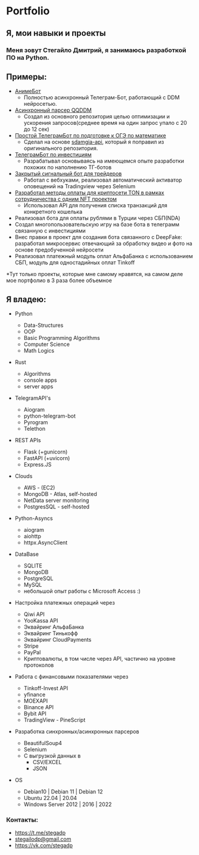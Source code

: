 # Portfolio
## Я, мои навыки и проекты


### Меня зовут **Стегайло Дмитрий**, я занимаюсь разработкой ПО на Python.


## **Примеры:**

- [АнимеБот](https://user-images.githubusercontent.com/102144407/213987069-b817265a-9e56-4859-bdf7-131c44948ecc.png)
  - Полностью асинхронный Телеграм-Бот, работающий с DDM нейросетью.
- [Асинхронный парсер QQDDM](https://github.com/StegaDP/python-qqddm-async)
  - Создал из основного репозитория  целью оптимизации и ускорения запросов(среднее время на один запрос упало с 20 до 12 сек)
- [Простой ТелеграмБот по подготовке к ОГЭ по математике](https://t.me/project_OGEmath_bot)
  - Сделал на основе [sdamgia-api](https://github.com/StegaDP/sdamgia-api), который я поправил из оригинального репозитория.
- [ТелеграмБот по инвестициям](https://user-images.githubusercontent.com/102144407/214104150-18071bd6-2d34-4bc4-a46b-095c6f7e87fc.jpg)
  - Разрабатывал основываясь на имеющемся опыте разработки похожих по наполнению ТГ-ботов
- [Закрытый сигнальный бот для трейдеров](https://user-images.githubusercontent.com/102144407/225522715-4ea760e1-802b-48dd-84c3-86d3ccbb8d51.png)
  - Работал с вебхуками, реализовал автоматический активатор оповещений на Tradingview через Selenium
- [Разработал методы оплаты для криптосети TON в рамках сотрудничества с одним NFT проектом](https://github.com/StegaDP/portfolio/assets/102144407/3cba8ffb-4919-44d0-b87d-9947d155c8e1)
  - Использовал API для получения списка транзакций для конкретного кошелька
- Реализовал бота для оплаты рублями в Турции через СБП(NDA)
- Создал многопользовательскую игру на базе бота в телеграмм связанную с инвестициями
- Внес правки в проект для создания бота связанного с DeepFake: разработал микросервис отвечающий за обработку видео и фото на основе предобученной нейросети
- Реализовал платежный модуль оплат АльфаБанка с использованием СБП, модуль для одностадийных оплат Tinkoff



*Тут только проекты, которые мне самому нравятся, на самом деле мое портфолио в 3 раза более объемное



## **Я владею**:


- Python<br>
  - Data-Structures
  - OOP
  - Basic Programming Algorithms
  - Computer Science
  - Math Logics

- Rust<br>
  - Algorithms
  - console apps
  - server apps

- TelegramAPI's
  - Aiogram
  - python-telegram-bot
  - Pyrogram
  - Telethon



- REST APIs
  - Flask (+gunicorn)
  - FastAPI (+uvicorn)
  - Express.JS
- Clouds
  - AWS - (EC2)
  - MongoDB - Atlas, self-hosted
  - NetData server monitoring
  - PostgresSQL - self-hosted



- Python-Asyncs
  - aiogram
  - aiohttp
  - httpx.AsyncClient

- DataBase<br>
  - SQLITE
  - MongoDB
  - PostgreSQL
  - MySQL
  - небольшой опыт работы с Microsoft Access :)

- Настройка платежных операций через<br>
  - Qiwi API<br> 
  - YooKassa API<br>
  - Эквайринг АльфаБанка
  - Эквайринг Тинькофф
  - Эквайринг CloudPayments
  - Stripe
  - PayPal
  - Криптовалюты, в том числе через API, частично на уровне протоколов

- Работа с финансовыми показателями через 
  - Tinkoff-Invest API 
  - yfinance
  - MOEXAPI
  - Binance API
  - Bybit API
  - TradingView - PineScript

- Разработка синхронных/асинхронных парсеров
  - BeautifulSoup4
  - Selenium
  - С выгрузкой данных в
    - CSV/EXCEL
    - JSON

- OS
  - Debian10 | Debian 11 | Debian 12
  - Ubuntu 22.04 | 20.04
  - Windows Server 2012 | 2016 | 2022

  


### **Контакты**:
  - <https://t.me/stegadp>
  - <stegailodp@gmail.com>
  - <https://vk.com/stegadp>


